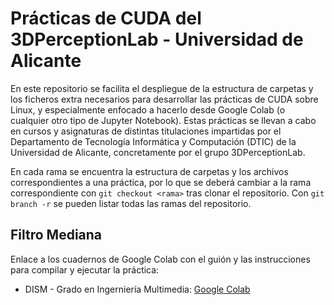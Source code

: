 # Prácticas de CUDA del 3DPerceptionLab - Universidad de Alicante

En este repositorio se facilita el despliegue de la estructura de carpetas y los ficheros extra necesarios para desarrollar las prácticas de CUDA sobre Linux, y especialmente enfocado a hacerlo desde Google Colab (o cualquier otro tipo de Jupyter Notebook). Estas prácticas se llevan a cabo en cursos y asignaturas de distintas titulaciones impartidas por el Departamento de Tecnología Informática y Computación (DTIC) de la Universidad de Alicante, concretamente por el grupo 3DPerceptionLab.

En cada rama se encuentra la estructura de carpetas y los archivos correspondientes a una práctica, por lo que se deberá cambiar a la rama correspondiente con `git checkout <rama>` tras clonar el repositorio. Con `git branch -r` se pueden listar todas las ramas del repositorio.

## Filtro Mediana

Enlace a los cuadernos de Google Colab con el guión y las instrucciones para compilar y ejecutar la práctica:
* DISM - Grado en Ingerniería Multimedia: [Google Colab](https://colab.research.google.com/drive/1CNkTDKh5XRqYEJ14h_6xOwF76isWZ6Y7)